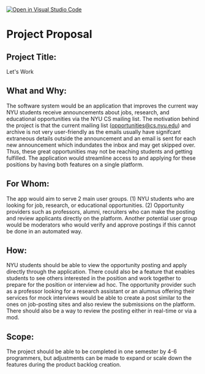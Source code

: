 [![Open in Visual Studio Code](https://classroom.github.com/assets/open-in-vscode-c66648af7eb3fe8bc4f294546bfd86ef473780cde1dea487d3c4ff354943c9ae.svg)](https://classroom.github.com/online_ide?assignment_repo_id=8402715&assignment_repo_type=AssignmentRepo)

# Project Proposal

## Project Title: 
Let's Work 

## What and Why: 
The software system would be an application that improves the current way NYU students receive announcements about jobs, research, and educational opportunities via the NYU CS mailing list. 
The motivation behind the project is that the current mailing list (opportunities@cs.nyu.edu) and archive is not very user-friendly as the emails usually have signifcant extraneous details outside the announcement and an email is sent for each new announcement which indundates the inbox and may get skipped over. Thus, these great opportunities may not be reaching students and getting fulfilled. 
The application would streamline access to and applying for these positions by having both features on a single platform. 

## For Whom: 
The app would aim to serve 2 main user groups. (1) NYU students who are looking for job, research, or educational opportunities. (2) Opportunity providers such as professors, alumni, recruiters who can make the posting and review applicants directly on the platform. 
Another potential user group would be moderators who would verify and approve postings if this cannot be done in an automated way. 

## How: 
NYU students should be able to view the opportunity posting and apply directly through the application. There could also be a feature that enables students to see others interested in the position and work together to prepare for the position or interview ad hoc. 
The opportunity provider such as a professor looking for a research assistant or an alumnus offering their services for mock interviews would be able to create a post similar to the ones on job-posting sites and also review the submissions on the platform. 
There should also be a way to review the posting either in real-time or via a mod. 

## Scope: 
The project should be able to be completed in one semester by 4-6 programmers, but adjustments can be made to expand or scale down the features during the product backlog creation. 
